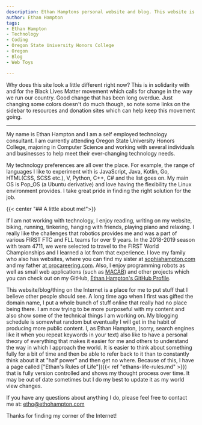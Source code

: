 ```yaml
---
description: Ethan Hamptons personal website and blog. This website is a place on the Internet to express exactly who Ethan Hampton is and how he thinks
author: Ethan Hampton
tags:
- Ethan Hampton
- Technology
- Coding
- Oregon State University Honors College
- Oregon
- Blog
- Web Toys

---
```

Why does this site look a little different right now? This is in solidarity with and for the Black Lives Matter movement which calls for change in the way we run our country. Good change that has been long overdue. Just changing some colors doesn't do much though, so note some links on the sidebar to resources and donation sites which can help keep this movement going.


___

My name is Ethan Hampton and I am a self employed technology consultant. I am currently attending Oregon State University Honors College, majoring in Computer Science and working with several individuals and businesses to help meet their ever-changing technology needs.

My technology preferences are all over the place. For example, the range of languages I like to experiment with is JavaScript, Java, Kotlin, Go, HTML(CSS, SCSS etc.), V, Python, C++, C# and the list goes on. My main OS is Pop_OS (a Ubuntu derivative) and love having the flexibility the Linux environment provides. I take great pride in finding the right solution for the job.

{{< center "## A little about me!">}}

If I am not working with technology, I enjoy reading, writing on my website, biking, running, tinkering, hanging with friends, playing piano and relaxing. I really like the challenges that robotics provides me and was a part of various FIRST FTC and FLL teams for over 9 years. In the 2018-2019 season with team 4711, we were selected to travel to the FIRST World Championships and I learned a lot from that experience. I love my family who also has websites, where you can find my sister at [sophiahampton.com](https://sophiahampton.com) and my father [at procareering.com](http://www.procareering.com/). Also, I enjoy programming robots as well as small web applications (such as [MACAB](https://abday.ethohampton.com/?utm_source=website&utm_medium=link&utm_campaign=EthanHamptonHomePage)) and other projects which you can check out on my GitHub, [Ethan Hampton's GitHub Profile](https://github.com/EMH333).

This website/blog/thing on the Internet is a place for me to put stuff that I believe other people should see. A long time ago when I first was gifted the domain name, I put a whole bunch of stuff online that really had no place being there. I am now trying to be more purposeful with my content and also show some of the technical things I am working on. My blogging schedule is somewhat random but eventually I will get in the habit of producing more public content. I, as Ethan Hampton, (sorry, search engines like it when you repeat keywords in your text) also like to have a personal theory of everything that makes it easier for me and others to understand the way in which I approach the world. It is easier to think about something fully for a bit of time and then be able to refer back to it than to constantly think about it at "half power" and then get no where. Because of this, I have a page called ["Ethan's Rules of Life"]({{< ref "ethans-life-rules.md" >}}) that is fully version controlled and shows my thought process over time. It may be out of date sometimes but I do my best to update it as my world view changes. 


If you have any questions about anything I do, please feel free to contact me at: etho@ethohampton.com

Thanks for finding my corner of the Internet!
